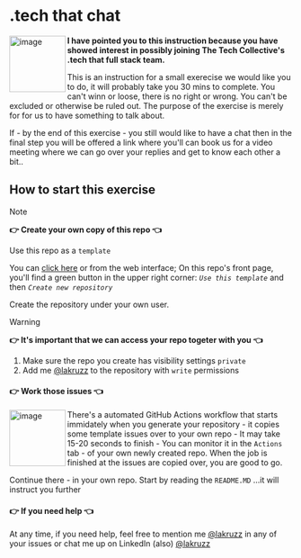 # .tech that chat

<img width="100" align="left" alt="image" src="https://github.com/user-attachments/assets/c5ba0539-3fdd-4fea-a0b4-5b8ef906a181">

**I have pointed you to this instruction because you have showed interest in possibly joining The Tech Collective's .tech that full stack team.**

This is an instruction for a small exerecise we would like you to do, it will probably take you 30 mins to complete. 
You can't winn or loose, there is no right or wrong. You can't be excluded or otherwise be ruled out. The purpose of the exercise is merely 
for for us to have something to talk about.

If - by the end of this exercise - you still would like to have a chat then in the final step you will be offered a link where you'll can book us for a video meeting where we can go over your replies and get to know each other a bit..

## How to start this exercise

>[!NOTE]
> **👉 Create your own copy of this repo 👈**
>
>Use this repo as a <code>template</code>
>
>You can [click here](https://github.com/new?template_name=techthat_onboard&template_owner=thetechcollective) or from the web interface; On this repo's front page, you'll find a green button in the upper right corner: _`Use this template`_ and then _`Create new repository`_
>
> Create the repository under your own user.

>[!WARNING]
>
> **👉 It's important that we can access your repo togeter with you 👈**
>
> 1. Make sure the repo you create has visibility settings `private`
> 2. Add me [@lakruzz](https://github.com/lakruzz) to the repository with `write` permissions


#### 👉 Work those issues 👈

<img width="100" align="left" alt="image" src="https://user-images.githubusercontent.com/155492/219313640-1328aefb-7695-41d2-bbef-5c5ffe6ab079.png"> There's a automated GitHub Actions workflow that starts immidately when you generate your repository - it copies some template issues over to your own repo - It may take 15-20 seconds to finish - You can monitor it in the `Actions` tab - of your own newly created repo. When the job is finished at the issues are copied over, you are good to go.

Continue there - in your own repo. Start by reading the `README.MD` ...it will instruct you further

#### 👉 If you need help 👈

At any time, if you need help, feel free to mention me [@lakruzz](https://github.com/lakruzz) in any of your issues or chat me up on LinkedIn (also) [@lakruzz](https://www.linkedin.com/in/lakruzz/)


